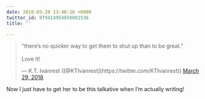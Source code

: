 ```yaml
---
date: 2018-03-29 13:48:16 +0000
twitter_id: 979414954850881536
title: ''

---
```

<blockquote class="twitter-tweet"><p lang="en" dir="ltr">&quot;there’s no quicker way to get them to shut up than to be great.”<br><br>Love it!</p>&mdash; K.T. Ivanrest ([@KTIvanrest](https://twitter.com/KTIvanrest)) <a href="https://twitter.com/KTIvanrest/status/979414808020832256?ref_src=twsrc%5Etfw">March 29, 2018</a></blockquote>
<script async src="https://platform.twitter.com/widgets.js" charset="utf-8"></script>

Now I just have to get her to be this talkative when I’m actually writing!
